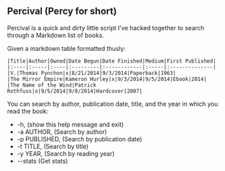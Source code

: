 ## Percival (Percy for short)

Percival is a quick and dirty little script I've hacked together to search through a Markdown list of books.

Given a markdown table formatted thusly:

    |Title|Author|Owned|Date Begun|Date Finished|Medium|First Published|
    |:----|:-----|:----|:---------|:------------|:-----|:--------------|
    |V.|Thomas Pynchon|x|8/21/2014|9/3/2014|Paperback|1963|
    |The Mirror Empire|Kameron Hurley|x|9/3/2014|9/5/2014|Ebook|2014|
    |The Name of the Wind|Patrick Rothfuss|o|9/5/2014|9/8/2014|Hardcover|2007|

You can search by author, publication date, title, and the year in which you read the book:

  - -h, (show this help message and exit)
  - -a AUTHOR, (Search by author)
  - -p PUBLISHED, (Search by publication date)
  - -t TITLE, (Search by title)
  - -y YEAR, (Search by reading year)
  - --stats (Get stats)
